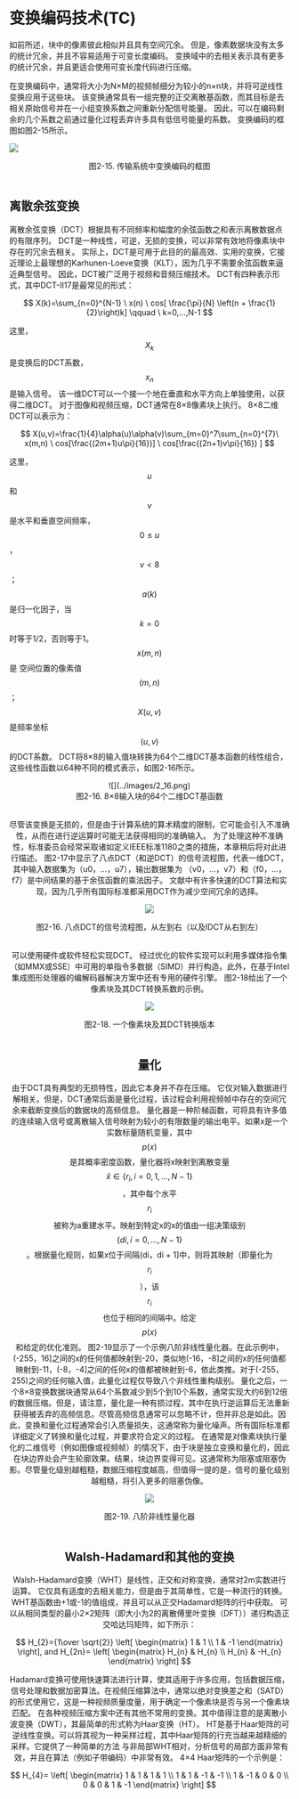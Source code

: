 # 变换编码技术(TC)

如前所述，块中的像素彼此相似并且具有空间冗余。 但是，像素数据块没有太多的统计冗余，并且不容易适用于可变长度编码。 变换域中的去相关表示具有更多的统计冗余，并且更适合使用可变长度代码进行压缩。

在变换编码中，通常将大小为N×M的视频帧细分为较小的n×n块，并将可逆线性变换应用于这些块。 该变换通常具有一组完整的正交离散基函数，而其目标是去相关原始信号并在一小组变换系数之间重新分配信号能量。 因此，可以在编码剩余的几个系数之前通过量化过程丢弃许多具有低信号能量的系数。 变换编码的框图如图2-15所示。

![](../images/2_15.png)
<center>图2-15. 传输系统中变换编码的框图</center>
<br>

## 离散余弦变换
离散余弦变换（DCT）根据具有不同频率和幅度的余弦函数之和表示离散数据点的有限序列。 DCT是一种线性，可逆，无损的变换，可以非常有效地将像素块中存在的冗余去相关。 实际上，DCT是可用于此目的的最高效、实用的变换，它接近理论上最理想的Karhunen-Loeve变换（KLT），因为几乎不需要余弦函数来逼近典型信号。 因此，DCT被广泛用于视频和音频压缩技术。
DCT有四种表示形式，其中DCT-II17是最常见的形式：

$$
X(k)=\sum_{n=0}^{N-1} \ x(n) \ cos[ \frac{\pi}{N} \left(n + \frac{1}{2}\right)k]
\qquad \ k=0,...,N-1
$$

这里，$$X_{k}$$是变换后的DCT系数，$$x_n$$是输入信号。 该一维DCT可以一个接一个地在垂直和水平方向上单独使用，以获得二维DCT。 对于图像和视频压缩，DCT通常在8×8像素块上执行。 8×8二维DCT可以表示为：

$$
X(u,v)=\frac{1}{4}\alpha(u)\alpha(v)\sum_{m=0}^7\sum_{n=0}^{7}\ x(m,n) \ cos[\frac{(2m+1)u\pi}{16})] \ cos[\frac{(2n+1)v\pi}{16}) ]
$$

这里，$$u$$和$$v$$是水平和垂直空间频率，$$0 \leq u$$，$$v<8$$； $$a(k)$$是归一化因子，当$$k=0$$时等于1/2，否则等于1。 $$x(m,n)$$是
空间位置的像素值$$(m,n)$$； $$X(u,v)$$是频率坐标$$(u,v)$$的DCT系数。
DCT将8×8的输入值块转换为64个二维DCT基本函数的线性组合，这些线性函数以64种不同的模式表示，如图2-16所示。


<div align=center>![](../images/2_16.png)
<center>图2-16. 8×8输入块的64个二维DCT基函数</center>
<br>

尽管该变换是无损的，但是由于计算系统的算术精度的限制，它可能会引入不准确性，从而在进行逆运算时可能无法获得相同的准确输入。 为了处理这种不准确性，标准委员会经常采取诸如定义IEEE标准1180之类的措施，本章稍后将对此进行描述。
图2-17中显示了八点DCT（和逆DCT）的信号流程图，代表一维DCT，其中输入数据集为（u0，...，u7），输出数据集为 （v0，...，v7）和（f0，...，f7）是中间结果的基于余弦函数的乘法因子。 文献中有许多快速的DCT算法和实现，因为几乎所有国际标准都采用DCT作为减少空间冗余的选择。

![](../images/2_17.png)
<center>图2-16. 八点DCT的信号流程图，从左到右（以及IDCT从右到左）</center>
<br>

可以使用硬件或软件轻松实现DCT。 经过优化的软件实现可以利用多媒体指令集（如MMX或SSE）中可用的单指令多数据（SIMD）并行构造。此外，在基于Intel集成图形处理器的编解码器解决方案中还有专用的硬件引擎。
图2-18给出了一个像素块及其DCT转换系数的示例。

![](../images/2_18.png)
<center>图2-18. 一个像素块及其DCT转换版本</center>
<br>

## 量化

由于DCT具有典型的无损特性，因此它本身并不存在压缩。
它仅对输入数据进行解相关。但是，DCT通常后面是量化过程，该过程会利用视频帧中存在的空间冗余来截断变换后的数据块的高频信息。
量化器是一种阶梯函数，可将具有许多值的连续输入信号或离散输入信号映射为较小的有限数量的输出电平。如果x是一个
实数标量随机变量，其中$$p(x)$$是其概率密度函数，量化器将x映射到离散变量$$\hat x \in \{r_{i} ,i =0,1,...,N -1\}$$，其中每个水平$$r_{i}$$被称为a重建水平。映射到特定x的x的值由一组决策级别$$\{di,i = 0,...,N-1\}$$。根据量化规则，如果x位于间隔(di，di + 1]中，则将其映射（即量化为$$r_{i}$$），该$$r_{i}$$也位于相同的间隔中。给定$$p(x)$$和给定的优化准则。
图2-19显示了一个示例八阶非线性量化器。在此示例中，(-255，16]之间的x的任何值都映射到-20，类似地(-16，-8]之间的x的任何值都映射到-11，(-8，-4]之间的任何x的值都被映射到-6，依此类推。对于(-255，255)之间的任何输入值，此量化过程仅导致八个非线性重构级别。
量化之后，一个8×8变换数据块通常从64个系数减少到5个到10个系数，通常实现大约6到12倍的数据压缩。但是，请注意，量化是一种有损过程，其中在执行逆运算后无法重新获得被丢弃的高频信息。尽管高频信息通常可以忽略不计，但并非总是如此。因此，变换和量化过程通常会引入质量损失，这通常称为量化噪声。所有国际标准都详细定义了转换和量化过程，并要求符合定义的过程。
在通常是对像素块执行量化的二维信号（例如图像或视频帧）的情况下，由于块是独立变换和量化的，因此在块边界处会产生轮廓效果。结果，块边界变得可见。这通常称为阻塞或阻塞伪影。尽管量化级别越粗糙，数据压缩程度越高，但值得一提的是，信号的量化级别越粗糙，将引入更多的阻塞伪像。

![](../images/2_19.png)
<center>图2-19. 八阶非线性量化器</center>
<br>


## Walsh-Hadamard和其他的变换

Walsh-Hadamard变换（WHT）是线性，正交和对称变换，通常对2m实数进行运算。 它仅具有适度的去相关能力，但是由于其简单性，它是一种流行的转换。 WHT基函数由+1或-1的值组成，并且可以从正交Hadamard矩阵的行中获取。 可以从相同类型的最小2×2矩阵（即大小为2的离散傅里叶变换（DFT））递归构造正交哈达玛矩阵，如下所示：

$$
H_{2}={1\over \sqrt{2}}
\left[
 \begin{matrix}
   1 & 1 \\
   1 & -1
  \end{matrix}
\right],
and H_{2n}=
\left[
 \begin{matrix}
   H_{n} & H_{n} \\
   H_{n} & -H_{n}
  \end{matrix}
\right]
$$

Hadamard变换可使用快速算法进行计算，使其适用于许多应用，包括数据压缩，信号处理和数据加密算法。在视频压缩算法中，通常以绝对变换差之和（SATD）的形式使用它，这是一种视频质量度量，用于确定一个像素块是否与另一个像素块匹配。
在各种视频压缩方案中还有其他不常用的变换。其中值得注意的是离散小波变换（DWT），其最简单的形式称为Haar变换（HT）。 HT是基于Haar矩阵的可逆线性变换。可以将其视为一种采样过程，其中Haar矩阵的行充当越来越精细的采样。它提供了一种简单的方法
与非局部WHT相对，分析信号的局部方面非常有效，并且在算法（例如子带编码）中非常有效。 4×4 Haar矩阵的一个示例是：

$$
H_{4}=
\left[
 \begin{matrix}
   1 & 1 & 1 & 1 \\
   1 & 1 & -1 & -1 \\
   1 & -1 & 0 & 0 \\
   0 & 0 & 1 & -1
  \end{matrix}
\right]
$$

[^17]:K. R. Rao and P. Yip, Discrete Cosine Transform: Algorithms, Advantages, Aapplications (New York: Academic Press, 1990).

[^18]:S. Akramullah, I. Ahmad, and M. Liou, “Optimization of H.263 Video Encoding Using a Single Processor Computer: Performance Tradeoffs and Benchmarking,” IEEE Transactions on Circuits and Systems for Video Technology 11, no. 8 (2001): 901–15.

[^译者注释1]:因为一副图像中直流和低频区占大部分，高频区占小部分。这样，空间域的图像变换到频域或所谓的变换域，会产生相关性很小的一些变换系数，并可对其进行压缩编码，即所谓的变换编码.图像从空域变化到频域后，进行传输够起到压缩的作用